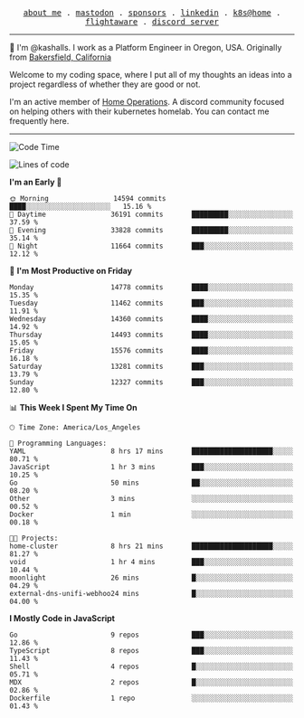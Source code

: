 <p align="center">
  <samp>
    <a href="https://jordanjones.org/">about me</a> .
    <a rel="me" href="https://mastodon.social/@kashall">mastodon</a> .
    <a href="https://github.com/sponsors/kashalls">sponsors</a> .
    <a href="https://linkedin.com/in/jordpjones">linkedin</a> .
    <a href="https://github.com/kashalls/home-cluster">k8s@home</a> .
    <a href="https://flightaware.com/adsb/stats/user/kashalls">flightaware</a> .
    <a href="https://discord.gg/V2WrCfqba9">discord server</a>
  </samp>
</p>

----------------------------------------------------------------

:wave: I'm @kashalls. I work as a Platform Engineer in Oregon, USA. Originally from [Bakersfield, California](https://maps.app.goo.gl/QQMtywTWghpXB6Tu6)

Welcome to my coding space, where I put all of my thoughts an ideas into a project regardless of whether they are good or not.

I'm an active member of [Home Operations](https://discord.gg/home-operations). A discord community focused on helping others with their kubernetes homelab. You can contact me frequently here.

----------------------------------------------------------------
<!--START_SECTION:waka-->
![Code Time](http://img.shields.io/badge/Code%20Time-2%2C370%20hrs%2023%20mins-blue)

![Lines of code](https://img.shields.io/badge/From%20Hello%20World%20I%27ve%20Written-12.9%20million%20lines%20of%20code-blue)

**I'm an Early 🐤** 

```text
🌞 Morning                14594 commits       ████░░░░░░░░░░░░░░░░░░░░░   15.16 % 
🌆 Daytime                36191 commits       █████████░░░░░░░░░░░░░░░░   37.59 % 
🌃 Evening                33828 commits       █████████░░░░░░░░░░░░░░░░   35.14 % 
🌙 Night                  11664 commits       ███░░░░░░░░░░░░░░░░░░░░░░   12.12 % 
```
📅 **I'm Most Productive on Friday** 

```text
Monday                   14778 commits       ████░░░░░░░░░░░░░░░░░░░░░   15.35 % 
Tuesday                  11462 commits       ███░░░░░░░░░░░░░░░░░░░░░░   11.91 % 
Wednesday                14360 commits       ████░░░░░░░░░░░░░░░░░░░░░   14.92 % 
Thursday                 14493 commits       ████░░░░░░░░░░░░░░░░░░░░░   15.05 % 
Friday                   15576 commits       ████░░░░░░░░░░░░░░░░░░░░░   16.18 % 
Saturday                 13281 commits       ███░░░░░░░░░░░░░░░░░░░░░░   13.79 % 
Sunday                   12327 commits       ███░░░░░░░░░░░░░░░░░░░░░░   12.80 % 
```


📊 **This Week I Spent My Time On** 

```text
🕑︎ Time Zone: America/Los_Angeles

💬 Programming Languages: 
YAML                     8 hrs 17 mins       ████████████████████░░░░░   80.71 % 
JavaScript               1 hr 3 mins         ███░░░░░░░░░░░░░░░░░░░░░░   10.25 % 
Go                       50 mins             ██░░░░░░░░░░░░░░░░░░░░░░░   08.20 % 
Other                    3 mins              ░░░░░░░░░░░░░░░░░░░░░░░░░   00.52 % 
Docker                   1 min               ░░░░░░░░░░░░░░░░░░░░░░░░░   00.18 % 

🐱‍💻 Projects: 
home-cluster             8 hrs 21 mins       ████████████████████░░░░░   81.27 % 
void                     1 hr 4 mins         ███░░░░░░░░░░░░░░░░░░░░░░   10.44 % 
moonlight                26 mins             █░░░░░░░░░░░░░░░░░░░░░░░░   04.29 % 
external-dns-unifi-webhoo24 mins             █░░░░░░░░░░░░░░░░░░░░░░░░   04.00 % 
```

**I Mostly Code in JavaScript** 

```text
Go                       9 repos             ███░░░░░░░░░░░░░░░░░░░░░░   12.86 % 
TypeScript               8 repos             ███░░░░░░░░░░░░░░░░░░░░░░   11.43 % 
Shell                    4 repos             █░░░░░░░░░░░░░░░░░░░░░░░░   05.71 % 
MDX                      2 repos             █░░░░░░░░░░░░░░░░░░░░░░░░   02.86 % 
Dockerfile               1 repo              ░░░░░░░░░░░░░░░░░░░░░░░░░   01.43 % 
```




<!--END_SECTION:waka-->
